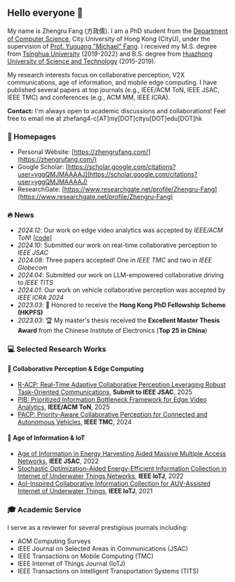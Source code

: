 ## Hello everyone 👋

My name is Zhengru Fang (方政儒). I am a PhD student from the [Department of Computer Science](https://www.cs.cityu.edu.hk/), City University of Hong Kong (CityU), under the supervision of [Prof. Yuguang "Michael" Fang](https://www.cs.cityu.edu.hk/~yugufang/). I received my M.S. degree from [Tsinghua University](https://www.ee.tsinghua.edu.cn/) (2019-2022) and B.S. degree from [Huazhong University of Science and Technology](https://www.hust.edu.cn/) (2015-2019).

My research interests focus on collaborative perception, V2X communications, age of information, and mobile edge computing. I have published several papers at top journals (e.g., IEEE/ACM ToN, IEEE JSAC, IEEE TMC) and conferences (e.g., ACM MM, IEEE ICRA).

**Contact:** I'm always open to academic discussions and collaborations! Feel free to email me at zhefang4-c[AT]my[DOT]cityu[DOT]edu[DOT]hk

### 📎 Homepages
- Personal Website: [https://zhengrufang.com/](https://zhengrufang.com/)
- Google Scholar: [https://scholar.google.com/citations?user=yggQMJMAAAAJ](https://scholar.google.com/citations?user=yggQMJMAAAAJ)
- ResearchGate: [https://www.researchgate.net/profile/Zhengru-Fang](https://www.researchgate.net/profile/Zhengru-Fang)

### 🔥 News
- *2024.12*: Our work on edge video analytics was accepted by *IEEE/ACM ToN*! [[code]](https://github.com/fangzr/PIB-Prioritized-Information-Bottleneck-Framework)
- *2024.10*: Submitted our work on real-time collaborative perception to *IEEE JSAC*
- *2024.08*: Three papers accepted! One in *IEEE TMC* and two in *IEEE Globecom*
- *2024.04*: Submitted our work on LLM-empowered collaborative driving to *IEEE TITS*
- *2024.01*: Our work on vehicle collaborative perception was accepted by *IEEE ICRA 2024*
- *2023.03*: 🎉 Honored to receive the **Hong Kong PhD Fellowship Scheme (HKPFS)**
- *2023.03*: 🏆 My master's thesis received the **Excellent Master Thesis Award** from the Chinese Institute of Electronics (**Top 25 in China**)

### 💻 Selected Research Works

#### 🚗 Collaborative Perception & Edge Computing
- [R-ACP: Real-Time Adaptive Collaborative Perception Leveraging Robust Task-Oriented Communications](https://www.researchgate.net/publication/384698682_Robust_Task-Oriented_Communication_Framework_for_Real-Time_Collaborative_Vision_Perception), **Submit to IEEE JSAC**, 2025
- [PIB: Prioritized Information Bottleneck Framework for Edge Video Analytics](https://github.com/fangzr/PIB-Prioritized-Information-Bottleneck-Framework), **IEEE/ACM ToN**, 2025
- [PACP: Priority-Aware Collaborative Perception for Connected and Autonomous Vehicles](https://www.researchgate.net/publication/383297181_PACP_Priority-Aware_Collaborative_Perception_for_Connected_and_Autonomous_Vehicles), **IEEE TMC**, 2024

#### 📡 Age of Information & IoT
- [Age of Information in Energy Harvesting Aided Massive Multiple Access Networks](https://ieeexplore.ieee.org/document/9681851/), **IEEE JSAC**, 2022
- [Stochastic Optimization-Aided Energy-Efficient Information Collection in Internet of Underwater Things Networks](https://ieeexplore.ieee.org/document/9451536/), **IEEE IoTJ**, 2022
- [AoI-Inspired Collaborative Information Collection for AUV-Assisted Internet of Underwater Things](https://ieeexplore.ieee.org/document/9312959), **IEEE IoTJ**, 2021

### 🎓 Academic Service
I serve as a reviewer for several prestigious journals including:
- ACM Computing Surveys
- IEEE Journal on Selected Areas in Communications (JSAC)
- IEEE Transactions on Mobile Computing (TMC)
- IEEE Internet of Things Journal (IoTJ)
- IEEE Transactions on Intelligent Transportation Systems (TITS)
